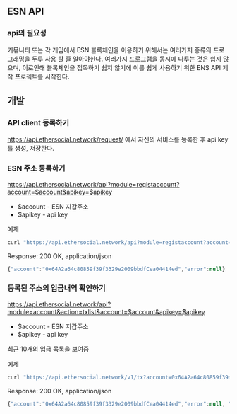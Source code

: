 ## ESN API

### api의 필요성

커뮤니티 또는 각 게임에서 ESN 블록체인을 이용하기 위해서는 여러가지 종류의 프로그래밍을 두루 사용 할 줄 알아야한다. 
여러가지 프로그램을 동시에 다루는 것은 쉽지 않으며, 이로인해 블록체인을 접목하기 쉽지 않기에 이를 쉽게 사용하기 위한 ENS API 제작 프로젝트를 시작한다.


## 개발

### API client 등록하기

https://api.ethersocial.network/request/ 에서 자신의 서비스를 등록한 후 api key를 생성, 저장한다.


### ESN 주소 등록하기

https://api.ethersocial.network/api?module=registaccount?account=$account&apikey=$apikey

* $account - ESN 지갑주소
* $apikey - api key

예제
```javascript
curl "https://api.ethersocial.network/api?module=registaccount?account=0x64A2a64c80859f39f3329e2009bbdfCea04414ed&apikey=099DAD8DE10A3E6AEDB18C06A66D13943C226F4E48BF8369702ECD4C80E363F1"
```

Response: 200 OK, application/json

```javascript
{"account":"0x64A2a64c80859f39f3329e2009bbdfCea04414ed","error":null}
```


### 등록된 주소의 입금내역 확인하기

https://api.ethersocial.network/api?module=account&action=txlist&account=$account&apikey=$apikey

* $account - ESN 지갑주소
* $apikey - api key

최근 10개의 입금 목록을 보여줌

예제
```javascript
curl "https://api.ethersocial.network/v1/tx?account=0x64A2a64c80859f39f3329e2009bbdfCea04414ed&apikey=099DAD8DE10A3E6AEDB18C06A66D13943C226F4E48BF8369702ECD4C80E363F1"
```

Response: 200 OK, application/json

```javascript
{"account":"0x64A2a64c80859f39f3329e2009bbdfCea04414ed","error":null, "txlist":[{"txhash":"0x2ca17681a7c62c45c3b5138e3dee0d9a756088ac08dd7aee04722d26677c7bf9","value","110000000000000000"},{"txhash":"0x04f5f1462c92b9c145b070bde6974d30d4be2da564e52b96a400e4fbfd3444b7","value","3520000000000000000"}]}
```



